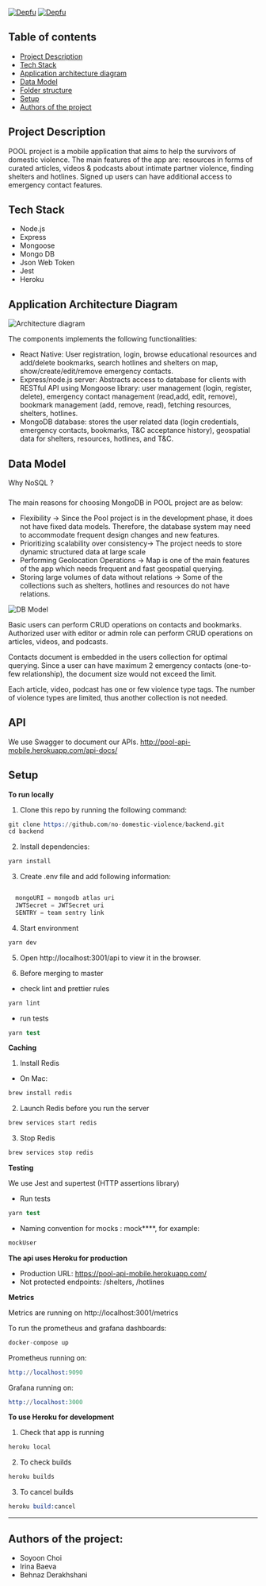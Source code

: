 [![Depfu](https://badges.depfu.com/badges/9916734af8c74c90ee3959bbdc0fae77/overview.svg)](https://depfu.com/github/no-domestic-violence/backend?project_id=17563)
[![Depfu](https://badges.depfu.com/badges/9916734af8c74c90ee3959bbdc0fae77/count.svg)](https://depfu.com/github/no-domestic-violence/backend?project_id=17563)

## Table of contents

- [Project Description](#project-description)
- [Tech Stack](#tech-stack)
- [Application architecture diagram](#application-architecture-diagram)
- [Data Model](#--data-model)
- [Folder structure](#folder-structure)
- [Setup](#setup)
- [Authors of the project](#authors-of-the-project)

## Project Description

POOL project is a mobile application that aims to help the survivors of domestic violence. The main features of the app are: resources in forms of curated articles, videos & podcasts about intimate partner violence, finding shelters and hotlines. Signed up users can have additional access to emergency contact features.

## Tech Stack

- Node.js
- Express
- Mongoose
- Mongo DB
- Json Web Token
- Jest
- Heroku

## Application Architecture Diagram

![Architecture diagram](app_architecture.png)

The components implements the following functionalities:

- React Native: User registration, login, browse educational resources and add/delete bookmarks, search hotlines and shelters on map, show/create/edit/remove emergency contacts.
- Express/node.js server: Abstracts access to database for clients with RESTful API using Mongoose library: user management (login, register, delete), emergency contact management (read,add, edit, remove), bookmark management (add, remove, read), fetching resources, shelters, hotlines.
- MongoDB database: stores the user related data (login credentials, emergency contacts, bookmarks, T&C acceptance history), geospatial data for shelters, resources, hotlines, and T&C.

## Data Model

Why NoSQL ?

###

The main reasons for choosing MongoDB in POOL project are as below:

- Flexibility → Since the Pool project is in the development phase, it does not have fixed data models. Therefore, the database system may need to accommodate frequent design changes and new features.
- Prioritizing scalability over consistency→ The project needs to store dynamic structured data at large scale
- Performing Geolocation Operations → Map is one of the main features of the app which needs frequent and fast geospatial querying.
- Storing large volumes of data without relations → Some of the collections such as shelters, hotlines and resources do not have relations.

![DB Model](db_model.png)

Basic users can perform CRUD operations on contacts and bookmarks. Authorized user with editor or admin role can perform CRUD operations on articles, videos, and podcasts.

Contacts document is embedded in the users collection for optimal querying. Since a user can have maximum 2 emergency contacts (one-to-few relationship), the document size would not exceed the limit.

Each article, video, podcast has one or few violence type tags. The number of violence types are limited, thus another collection is not needed.

## API

We use Swagger to document our APIs.
http://pool-api-mobile.herokuapp.com/api-docs/

## Setup

**To run locally**

1. Clone this repo by running the following command:

```s
git clone https://github.com/no-domestic-violence/backend.git
cd backend
```

2. Install dependencies:

```s
yarn install
```

3. Create .env file and add following information:

```s

  mongoURI = mongodb atlas uri
  JWTSecret = JWTSecret uri
  SENTRY = team sentry link
```

4. Start environment

```s
yarn dev
```

5. Open http://localhost:3001/api to view it in the browser.

6. Before merging to master

- check lint and prettier rules

```s
yarn lint
```

- run tests

```s
yarn test
```

**Caching**

1. Install Redis

- On Mac:

```s
brew install redis
```

2. Launch Redis before you run the server

```s
brew services start redis
```

3. Stop Redis

```s
brew services stop redis
```

**Testing**

We use Jest and supertest (HTTP assertions library)

- Run tests

```s
yarn test
```

- Naming convention for mocks : mock\*\*\*\*, for example:

```s
mockUser
```

**The api uses Heroku for production**

- Production URL: https://pool-api-mobile.herokuapp.com/
- Not protected endpoints: /shelters, /hotlines

**Metrics**

Metrics are running on http://localhost:3001/metrics

To run the prometheus and grafana dashboards:

```s
docker-compose up
```

Prometheus running on:

```s
http://localhost:9090
```

Grafana running on:

```s
http://localhost:3000
```

**To use Heroku for development**

1. Check that app is running

```s
heroku local
```

2. To check builds

```s
heroku builds
```

3. To cancel builds

```s
heroku build:cancel
```

---

## Authors of the project:

- Soyoon Choi
- Irina Baeva
- Behnaz Derakhshani
